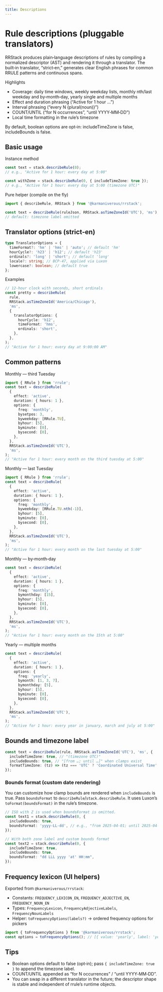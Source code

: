 ```yaml
---
title: Descriptions
---
```


# Rule descriptions (pluggable translators)

RRStack produces plain‑language descriptions of rules by compiling a normalized descriptor (AST) and rendering it through a translator. The built‑in translator, “strict‑en,” generates clear English phrases for common RRULE patterns and continuous spans.

Highlights

- Coverage: daily time windows, weekly weekday lists, monthly nth/last weekday and by‑month‑day, yearly single and multiple months
- Effect and duration phrasing (“Active for 1 hour …”)
- Interval phrasing (“every N {plural(noun)}”)
- COUNT/UNTIL (“for N occurrences”, “until YYYY‑MM‑DD”)
- Local time formatting in the rule’s timezone

By default, boolean options are opt‑in: includeTimeZone is false, includeBounds is false.

## Basic usage

Instance method

```ts
const text = stack.describeRule(0);
// e.g., "Active for 1 hour: every day at 5:00"

const withZone = stack.describeRule(0, { includeTimeZone: true });
// e.g., "Active for 1 hour: every day at 5:00 (timezone UTC)"
```

Pure helper (compile on the fly)

```ts
import { describeRule, RRStack } from '@karmaniverous/rrstack';

const text = describeRule(ruleJson, RRStack.asTimeZoneId('UTC'), 'ms');
// default: timezone label omitted
```

## Translator options (strict‑en)

```ts
type TranslatorOptions = {
  timeFormat?: 'hm' | 'hms' | 'auto'; // default 'hm'
  hourCycle?: 'h23' | 'h12'; // default 'h23'
  ordinals?: 'long' | 'short'; // default 'long'
  locale?: string; // BCP-47, applied via Luxon
  lowercase?: boolean; // default true
};
```

Examples

```ts
// 12-hour clock with seconds, short ordinals
const pretty = describeRule(
  rule,
  RRStack.asTimeZoneId('America/Chicago'),
  'ms',
  {
    translatorOptions: {
      hourCycle: 'h12',
      timeFormat: 'hms',
      ordinals: 'short',
    },
  },
);
// "Active for 1 hour: every day at 9:00:00 AM"
```

## Common patterns

Monthly — third Tuesday

```ts
import { RRule } from 'rrule';
const text = describeRule(
  {
    effect: 'active',
    duration: { hours: 1 },
    options: {
      freq: 'monthly',
      bysetpos: 3,
      byweekday: [RRule.TU],
      byhour: [5],
      byminute: [0],
      bysecond: [0],
    },
  },
  RRStack.asTimeZoneId('UTC'),
  'ms',
);
// "Active for 1 hour: every month on the third tuesday at 5:00"
```

Monthly — last Tuesday

```ts
import { RRule } from 'rrule';
const text = describeRule(
  {
    effect: 'active',
    duration: { hours: 1 },
    options: {
      freq: 'monthly',
      byweekday: [RRule.TU.nth(-1)],
      byhour: [5],
      byminute: [0],
      bysecond: [0],
    },
  },
  RRStack.asTimeZoneId('UTC'),
  'ms',
);
// "Active for 1 hour: every month on the last tuesday at 5:00"
```

Monthly — by‑month‑day

```ts
const text = describeRule(
  {
    effect: 'active',
    duration: { hours: 1 },
    options: {
      freq: 'monthly',
      bymonthday: [15],
      byhour: [5],
      byminute: [0],
      bysecond: [0],
    },
  },
  RRStack.asTimeZoneId('UTC'),
  'ms',
);
// "Active for 1 hour: every month on the 15th at 5:00"
```

Yearly — multiple months

```ts
const text = describeRule(
  {
    effect: 'active',
    duration: { hours: 1 },
    options: {
      freq: 'yearly',
      bymonth: [1, 3, 7],
      bymonthday: [5],
      byhour: [5],
      byminute: [0],
      bysecond: [0],
    },
  },
  RRStack.asTimeZoneId('UTC'),
  'ms',
);
// "Active for 1 hour: every year in january, march and july at 5:00"
```

## Bounds and timezone label

```ts
const text = describeRule(rule, RRStack.asTimeZoneId('UTC'), 'ms', {
  includeTimeZone: true, // "(timezone UTC)"
  includeBounds: true, // "[from …; until …]" when clamps exist
  formatTimeZone: (tz) => (tz === 'UTC' ? 'Coordinated Universal Time' : tz),
});
```

### Bounds format (custom date rendering)

You can customize how clamp bounds are rendered when `includeBounds` is true.
Pass `boundsFormat` to `describeRule`/`stack.describeRule`. It uses Luxon’s
`toFormat(boundsFormat)` in the rule’s timezone.

```ts
// ISO with Z is used when boundsFormat is omitted.
const text1 = stack.describeRule(0, {
  includeBounds: true,
  boundsFormat: 'yyyy-LL-dd', // e.g., "from 2025-04-01; until 2025-04-02"
});

// With both zone label and custom bounds format
const text2 = stack.describeRule(0, {
  includeTimeZone: true,
  includeBounds: true,
  boundsFormat: "dd LLL yyyy 'at' HH:mm",
});
```

## Frequency lexicon (UI helpers)

Exported from `@karmaniverous/rrstack`:

- Constants: `FREQUENCY_LEXICON_EN`, `FREQUENCY_ADJECTIVE_EN`, `FREQUENCY_NOUN_EN`
- Types: `FrequencyLexicon`, `FrequencyAdjectiveLabels`, `FrequencyNounLabels`
- Helper: `toFrequencyOptions(labels?)` → ordered frequency options for pickers

```ts
import { toFrequencyOptions } from '@karmaniverous/rrstack';
const options = toFrequencyOptions(); // [{ value: 'yearly', label: 'yearly' }, ...]
```

## Tips

- Boolean options default to false (opt‑in); pass `{ includeTimeZone: true }` to append the timezone label.
- COUNT/UNTIL appended as “for N occurrences” / “until YYYY‑MM‑DD”.
- You can swap in a different translator in the future; the descriptor shape is stable and independent of rrule’s runtime objects.
